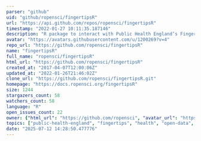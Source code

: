 ```yaml
---
parser: "github"
uid: "github/ropensci/fingertipsR"
url: "https://api.github.com/repos/ropensci/fingertipsR"
timestamp: "2022-01-27 10:11:35.187146"
description: "R package to interact with Public Health England’s Fingertips data tool"
avatar: "https://avatars.githubusercontent.com/u/1200269?v=4"
repo_url: "https://github.com/ropensci/fingertipsR"
name: "fingertipsR"
full_name: "ropensci/fingertipsR"
html_url: "https://github.com/ropensci/fingertipsR"
created_at: "2017-04-07T12:00:06Z"
updated_at: "2022-01-26T21:46:02Z"
clone_url: "https://github.com/ropensci/fingertipsR.git"
homepage: "https://docs.ropensci.org/fingertipsR"
size: 1244
stargazers_count: 58
watchers_count: 58
language: "R"
open_issues_count: 22
owner: {"html_url": "https://github.com/ropensci", "avatar_url": "https://avatars.githubusercontent.com/u/1200269?v=4", "login": "ropensci", "type": "Organization"}
topics: ["public-health-england", "fingertips", "health", "open-data", "public-health", "cran", "api-wrapper", "r", "rstats", "r-package", "peer-reviewed", "data-access"]
date: "2025-07-12 14:28:50.477776"
---
```

